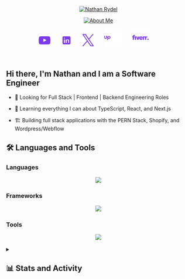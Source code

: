 <br />
<br />

<p align="center">
  <a href="https://nathanrydel.dev"><img src="https://readme-typing-svg.demolab.com?font=JetBrains+Mono&size=36&duration=1&pause=1000&color=7C3AED&center=true&vCenter=true&repeat=false&random=false&width=500&height=65&lines=Nathan+Rydel" alt="Nathan Rydel" /></a>
</p>

<p align="center">
  <a href="https://nathanrydel.dev"><img src="https://readme-typing-svg.demolab.com?font=JetBrains+Mono&size=24&duration=2000&pause=1000&color=7C3AED&center=true&vCenter=true&random=false&width=440&height=45&lines=Full+Stack+Web+Developer;E-commerce+Developer;Always+learning+new+things" alt="About Me" /></a>
</p>

<!-- Social icons section -->
<p align="center">
  <a href="https://www.youtube.com/@NRDevs"><img width="32px" alt="Youtube" title="Youtube" src="./assets/youtube-logo-purple.svg"/></a>
  &#8287;&#8287;&#8287;&#8287;&#8287;
  <a href="https://www.linkedin.com/in/nathan-rydel/"><img width="32px" alt="LinkedIn" title="LinkedIn" src="./assets/linkedin-icon-violet.svg"/></a>
  &#8287;&#8287;&#8287;&#8287;&#8287;
  <a href="https://twitter.com/NathanRydel"><img width="32px" alt="Twitter" title="Twitter" src="./assets/x-logo-purple.svg"/></a>
  &#8287;&#8287;&#8287;&#8287;&#8287;
  <a href="https://www.upwork.com/freelancers/~01bcaf165a818e8816"><img width="48px" alt="Upwork" title="Upwork" src="./assets/upwork-logo-purple.svg"/></a>
  &#8287;&#8287;&#8287;&#8287;&#8287;
  <a href="https://www.fiverr.com/nathanrydel"><img width="48px" alt="Fiverr" title="Fiverr" src="./assets/fiverr-logo-purple.svg"/></a>
  &#8287;&#8287;&#8287;&#8287;&#8287;
</p>

<br />

## Hi there, I'm Nathan and I am a Software Engineer

- 🔭 Looking for Full Stack | Frontend | Backend Engineering Roles

- 🌱 Learning everything I can about TypeScript, React, and Next.js

- 🏗️ Building full stack applications with the PERN Stack, Shopify, and Wordpress/Webflow

## 🛠️ Languages and Tools

### Languages
<p align="center">
  <img src="https://skillicons.dev/icons?i=js,ts,html,css,py,go,cs,postgres">
</p>

### Frameworks
<p align="center">
  <img src="https://skillicons.dev/icons?i=react,vue,astro,nodejs,express,nextjs,prisma,tailwind,flask,bootstrap,mongodb,webflow,wordpress">
</p>

### Tools
<p align="center">
  <img src="https://skillicons.dev/icons?i=git,ubuntu,pnpm,windows,vscode,vite,vitest,vercel,selenium,npm,aws,azure,docker,cloudflare,notion">
</p>

<details>

<summary><h2> 📊 Stats and Activity</h2></summary>

<h3>💻 GitHub Profile Stats</h3>

<p align="center">
  <a href="https://github.com/anuraghazra/github-readme-stats">
    <img alt="nathanrydel's Github Stats" src="https://github-readme-stats-nathan-rydel.vercel.app/api?username=nathanrydel&show_icons=true&theme=dracula" height="192px"/>
  </a>

  <br/>
  
  <a href="https://github.com/anuraghazra/github-readme-stats">
    <img alt="nathanrydel's Top Languages" src="https://github-readme-stats-nathan-rydel.vercel.app/api/top-langs/?username=nathanrydel&theme=dracula&layout=compact" height="192px"/>
  </a>
</p>

<br/>

<b>Note:</b> Top languages is only a metric of the languages my public code consists of and doesn't reflect experience or skill level.

<h3>⚡ Recent GitHub Activity</h3>

<!-- https://github.com/jamesgeorge007/github-activity-readme -->
<!--START_SECTION:activity-->

1. ❗ Opened issue [#13](https://github.com/nathanrydel/go-todo-app/issues/13) in [nathanrydel/go-todo-app](https://github.com/nathanrydel/go-todo-app)
2. ❗ Opened issue [#12](https://github.com/nathanrydel/go-todo-app/issues/12) in [nathanrydel/go-todo-app](https://github.com/nathanrydel/go-todo-app)
3. ❗ Opened issue [#11](https://github.com/nathanrydel/go-todo-app/issues/11) in [nathanrydel/go-todo-app](https://github.com/nathanrydel/go-todo-app)
4. ❗ Opened issue [#10](https://github.com/nathanrydel/go-todo-app/issues/10) in [nathanrydel/go-todo-app](https://github.com/nathanrydel/go-todo-app)
5. ❗ Opened issue [#9](https://github.com/nathanrydel/go-todo-app/issues/9) in [nathanrydel/go-todo-app](https://github.com/nathanrydel/go-todo-app)
<!--END_SECTION:activity-->

<details>
  <summary><h4>👓Views</h4></summary>

  <!-- https://komarev.com/sources/github-profile-views-counter -->
  ![](https://komarev.com/ghpvc/?username=nathanrydel&color=blueviolet&style=for-the-badge)
  
</details>
</details>

